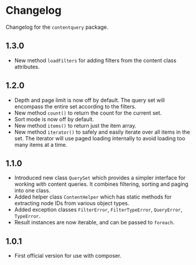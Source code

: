 # Changelog

Changelog for the `contentquery` package.

## 1.3.0
- New method `loadFilters` for adding filters from the content class attributes.

## 1.2.0
- Depth and page limit is now off by default. The query set will encompass the entire
  set according to the filters.
- New method `count()` to return the count for the current set.
- Sort mode is now off by default.
- New method `items()`  to return just the item array.
- New method `iterator()` to safely and easily iterate over all items in the set.
  The iterator will use paged loading internally to avoid loading too many items
  at a time.

## 1.1.0

- Introduced new class `QuerySet` which provides a simpler interface for working
  with content queries. It combines filtering, sorting and paging into one
  class.
- Added helper class `ContentHelper` which has static methods for extracting
  node IDs from various object types.
- Added exception classes `FilterError`, `FilterTypeError`, `QueryError`, `TypeError`.
- Result instances are now iterable, and can be passed to `foreach`.

## 1.0.1

- First official version for use with composer.
